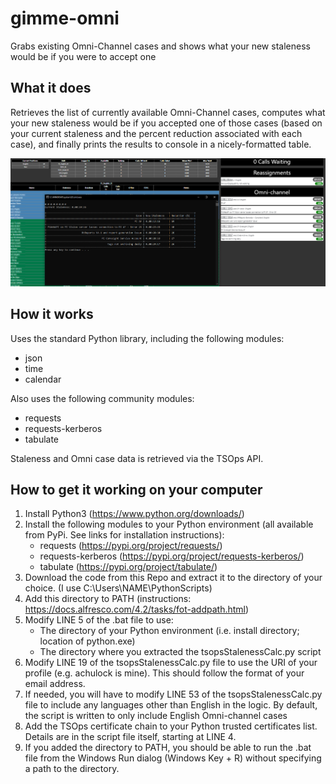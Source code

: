 # gimme-omni
Grabs existing Omni-Channel cases and shows what your new staleness would be if you were to accept one

## What it does
Retrieves the list of currently available Omni-Channel cases, computes what your new staleness would be if you accepted one of those cases (based on your current staleness and the percent reduction associated with each case), and finally prints the results to console in a nicely-formatted table.

<img src="https://github.com/chulock56/gimme-omni/blob/main/10%3B38%3B04.png"/>

## How it works
Uses the standard Python library, including the following modules:
- json
- time
- calendar

Also uses the following community modules:
- requests
- requests-kerberos
- tabulate

Staleness and Omni case data is retrieved via the TSOps API.

## How to get it working on your computer
1. Install Python3 (https://www.python.org/downloads/)
2. Install the following modules to your Python environment (all available from PyPi. See links for installation instructions):
    * requests (https://pypi.org/project/requests/)
    * requests-kerberos (https://pypi.org/project/requests-kerberos/)
    * tabulate (https://pypi.org/project/tabulate/)
3. Download the code from this Repo and extract it to the directory of your choice. (I use C:\Users\NAME\PythonScripts\)
4. Add this directory to PATH (instructions: https://docs.alfresco.com/4.2/tasks/fot-addpath.html)
5. Modify LINE 5 of the .bat file to use:
    * The directory of your Python environment (i.e. install directory; location of python.exe)
    * The directory where you extracted the tsopsStalenessCalc.py script
6. Modify LINE 19 of the tsopsStalenessCalc.py file to use the URI of your profile (e.g. achulock is mine). This should follow the format of your email address.
7. If needed, you will have to modify LINE 53 of the tsopsStalenessCalc.py file to include any languages other than English in the logic. By default, the script is written to only include English Omni-channel cases
8. Add the TSOps certificate chain to your Python trusted certificates list. Details are in the script file itself, starting at LINE 4.
9. If you added the directory to PATH, you should be able to run the .bat file from the Windows Run dialog (Windows Key + R) without specifying a path to the directory.
